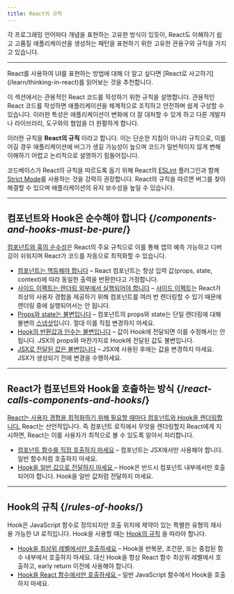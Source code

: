 ```yaml
---
title: React의 규칙
---
```


<Intro>
각 프로그래밍 언어마다 개념을 표현하는 고유한 방식이 있듯이, React도 이해하기 쉽고 고품질 애플리케이션을 생성하는 패턴을 표현하기 위한 고유한 관용구와 규칙을 가지고 있습니다.
</Intro>

<InlineToc />

---

<Note>
React를 사용하여 UI를 표현하는 방법에 대해 더 알고 싶다면 [React로 사고하기](/learn/thinking-in-react)를 읽어보는 것을 추천합니다.
</Note>

이 섹션에서는 관용적인 React 코드를 작성하기 위한 규칙을 설명합니다. 관용적인 React 코드를 작성하면 애플리케이션을 체계적으로 조직하고 안전하며 쉽게 구성할 수 있습니다. 이러한 특성은 애플리케이션이 변화에 더 잘 대처할 수 있게 하고 다른 개발자나 라이브러리, 도구와의 협업을 더 원활하게 합니다.

이러한 규칙을 **React의 규칙** 이라고 합니다. 이는 단순한 지침이 아니라 규칙으로, 이를 어길 경우 애플리케이션에 버그가 생길 가능성이 높으며 코드가 일반적이지 않게 변해 이해하기 어렵고 논리적으로 설명하기 힘들어집니다.

코드베이스가 React의 규칙을 따르도록 돕기 위해 React의 [ESLint](https://www.npmjs.com/package/eslint-plugin-react-hooks) 플러그인과 함께 [Strict Mode](/reference/react/StrictMode)를 사용하는 것을 강력히 권장합니다. React의 규칙을 따르면 버그를 찾아 해결할 수 있으며 애플리케이션의 유지 보수성을 높일 수 있습니다.

---

## 컴포넌트와 Hook은 순수해야 합니다 {/*components-and-hooks-must-be-pure*/}

[컴포넌트와 훅의 순수성](/reference/rules/components-and-hooks-must-be-pure)은 React의 주요 규칙으로 이를 통해 앱의 예측 가능하고 디버깅이 쉬워지며 React가 코드를 자동으로 최적화할 수 있습니다.

* [컴포넌트는 멱등해야 합니다](/reference/rules/components-and-hooks-must-be-pure#components-and-hooks-must-be-idempotent) – React 컴포넌트는 항상 입력 값(props, state, context)에 따라 동일한 출력을 반환한다고 가정합니다.
* [사이드 이펙트는 렌더링 외부에서 실행되어야 합니다](/reference/rules/components-and-hooks-must-be-pure#side-effects-must-run-outside-of-render) – [사이드 이펙트](/learn/keeping-components-pure#side-effects-unintended-consequences)는 React가 최상의 사용자 경험을 제공하기 위해 컴포넌트를 여러 번 렌더링할 수 있기 때문에 렌더링 중에 실행되어서는 안 됩니다.
* [Props와 state는 불변입니다](/reference/rules/components-and-hooks-must-be-pure#props-and-state-are-immutable) – 컴포넌트의 props와 state는 단일 렌더링에 대해 불변의 [스냅샷](https://ko.react.dev/learn/state-as-a-snapshot)입니다. 절대 이를 직접 변경하지 마세요.
* [Hook의 반환값과 인수는 불변입니다](/reference/rules/components-and-hooks-must-be-pure#return-values-and-arguments-to-hooks-are-immutable) – 값이 Hook에 전달되면 이를 수정해서는 안 됩니다. JSX의 props와 마찬가지로 Hook에 전달된 값도 불변입니다.
* [JSX로 전달된 값은 불변입니다](/reference/rules/components-and-hooks-must-be-pure#values-are-immutable-after-being-passed-to-jsx) – JSX에 사용된 후에는 값을 변경하지 마세요. JSX가 생성되기 전에 변경을 수행하세요.

---

## React가 컴포넌트와 Hook을 호출하는 방식 {/*react-calls-components-and-hooks*/}

[React는 사용자 경험을 최적화하기 위해 필요할 때마다 컴포넌트와 Hook을 렌더링합니다.](/reference/rules/react-calls-components-and-hooks) React는 선언적입니다. 즉 컴포넌트 로직에서 무엇을 렌더링할지 React에게 지시하면, React는 이를 사용자가 최적으로 볼 수 있도록 알아서 처리합니다.

* [컴포넌트 함수를 직접 호출하지 마세요](/reference/rules/react-calls-components-and-hooks#never-call-component-functions-directly) – 컴포넌트는 JSX에서만 사용해야 합니다. 일반 함수처럼 호출하지 마세요.
* [Hook을 일반 값으로 전달하지 마세요 ](/reference/rules/react-calls-components-and-hooks#never-pass-around-hooks-as-regular-values) – Hook은 반드시 컴포넌트 내부에서만 호출되어야 합니다. Hook을 일반 값처럼 전달하지 마세요.

---

## Hook의 규칙 {/*rules-of-hooks*/}

Hook은 JavaScript 함수로 정의되지만 호출 위치에 제약이 있는 특별한 유형의 재사용 가능한 UI 로직입니다. Hook을 사용할 때는 [Hook의 규칙](/reference/rules/rules-of-hooks) 을 따라야 합니다.

* [Hook을 최상위 레벨에서만 호출하세요](/reference/rules/rules-of-hooks#only-call-hooks-at-the-top-level) –  Hook을 반복문, 조건문, 또는 중첩된 함수 내부에서 호출하지 마세요. 대신 Hook을 항상 React 함수 최상위 레벨에서 호출하고, early return 이전에 사용해야 합니다.
* [Hook을 React 함수에서만 호출하세요 ](/reference/rules/rules-of-hooks#only-call-hooks-from-react-functions) – 일반 JavaScript 함수에서 Hook을 호출하지 마세요.

